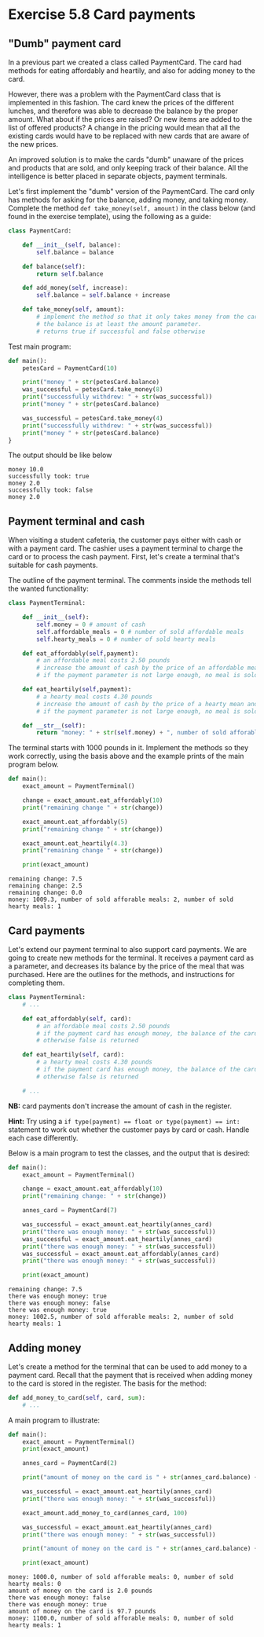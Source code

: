 # Exercise 5.8 Card payments

## "Dumb" payment card

In a previous part we created a class called PaymentCard. The card had methods for eating affordably and heartily, and also for adding money to the card.

However, there was a problem with the PaymentCard class that is implemented in this fashion. The card knew the prices of the different lunches, and therefore was able to decrease the balance by the proper amount. What about if the prices are raised? Or new items are added to the list of offered products? A change in the pricing would mean that all the existing cards would have to be replaced with new cards that are aware of the new prices.

An improved solution is to make the cards "dumb" unaware of the prices and products that are sold, and only keeping track of their balance. All the intelligence is better placed in separate objects, payment terminals.

Let's first implement the "dumb" version of the PaymentCard. The card only has methods for asking for the balance, adding money, and taking money. Complete the method `def take_money(self, amount)` in the class below (and found in the exercise template), using the following as a guide:

```python
class PaymentCard:

    def __init__(self, balance):
        self.balance = balance

    def balance(self):
        return self.balance

    def add_money(self, increase):
        self.balance = self.balance + increase

    def take_money(self, amount):
        # implement the method so that it only takes money from the card if
        # the balance is at least the amount parameter.
        # returns true if successful and false otherwise
```

Test main program:

```python
def main():
    petesCard = PaymentCard(10)

    print("money " + str(petesCard.balance)
    was_successful = petesCard.take_money(8)
    print("successfully withdrew: " + str(was_successful))
    print("money " + str(petesCard.balance)

    was_successful = petesCard.take_money(4)
    print("successfully withdrew: " + str(was_successful))
    print("money " + str(petesCard.balance)
}
```

The output should be like below

```plaintext
money 10.0
successfully took: true
money 2.0
successfully took: false
money 2.0
```

## Payment terminal and cash

When visiting a student cafeteria, the customer pays either with cash or with a payment card. The cashier uses a payment terminal to charge the card or to process the cash payment. First, let's create a terminal that's suitable for cash payments.

The outline of the payment terminal. The comments inside the methods tell the wanted functionality:

```python
class PaymentTerminal:

    def __init__(self):
        self.money = 0 # amount of cash
        self.affordable_meals = 0 # number of sold affordable meals
        self.hearty_meals = 0 # number of sold hearty meals

    def eat_affordably(self,payment):
        # an affordable meal costs 2.50 pounds
        # increase the amount of cash by the price of an affordable mean and return the change
        # if the payment parameter is not large enough, no meal is sold and the method should return the whole payment

    def eat_heartily(self,payment):
        # a hearty meal costs 4.30 pounds
        # increase the amount of cash by the price of a hearty mean and return the change
        # if the payment parameter is not large enough, no meal is sold and the method should return the whole payment

    def __str__(self):
        return "money: " + str(self.money) + ", number of sold afforable meals: " + str(self.affordable_meals) + ", number of sold hearty meals: " + str(self.hearty_meals)
```

The terminal starts with 1000 pounds in it. Implement the methods so they work correctly, using the basis above and the example prints of the main program below.

```python
def main():
    exact_amount = PaymentTerminal()

    change = exact_amount.eat_affordably(10)
    print("remaining change " + str(change))

    exact_amount.eat_affordably(5)
    print("remaining change " + str(change))

    exact_amount.eat_heartily(4.3)
    print("remaining change " + str(change))

    print(exact_amount)
```

```plaintext
remaining change: 7.5
remaining change: 2.5
remaining change: 0.0
money: 1009.3, number of sold afforable meals: 2, number of sold hearty meals: 1
```

## Card payments

Let's extend our payment terminal to also support card payments. We are going to create new methods for the terminal. It receives a payment card as a parameter, and decreases its balance by the price of the meal that was purchased. Here are the outlines for the methods, and instructions for completing them.

```python
class PaymentTerminal:
    # ...

    def eat_affordably(self, card):
        # an affordable meal costs 2.50 pounds
        # if the payment card has enough money, the balance of the card is decreased by the price, and the method returns true
        # otherwise false is returned

    def eat_heartily(self, card):
        # a hearty meal costs 4.30 pounds
        # if the payment card has enough money, the balance of the card is decreased by the price, and the method returns true
        # otherwise false is returned

    # ...
```

**NB:** card payments don't increase the amount of cash in the register.

**Hint:** Try using a `if type(payment) == float or type(payment) == int:` statement to work out whether the customer pays by card or cash. Handle each case differently.

Below is a main program to test the classes, and the output that is desired:

```python
def main():
    exact_amount = PaymentTerminal()

    change = exact_amount.eat_affordably(10)
    print("remaining change: " + str(change))

    annes_card = PaymentCard(7)

    was_successful = exact_amount.eat_heartily(annes_card)
    print("there was enough money: " + str(was_successful))
    was_successful = exact_amount.eat_heartily(annes_card)
    print("there was enough money: " + str(was_successful))
    was_successful = exact_amount.eat_affordably(annes_card)
    print("there was enough money: " + str(was_successful))

    print(exact_amount)
```

```plaintext
remaining change: 7.5
there was enough money: true
there was enough money: false
there was enough money: true
money: 1002.5, number of sold afforable meals: 2, number of sold hearty meals: 1
```

## Adding money

Let's create a method for the terminal that can be used to add money to a payment card. Recall that the payment that is received when adding money to the card is stored in the register. The basis for the method:

```python
def add_money_to_card(self, card, sum):
    # ...
```

A main program to illustrate:

```python
def main():
    exact_amount = PaymentTerminal()
    print(exact_amount)

    annes_card = PaymentCard(2)

    print("amount of money on the card is " + str(annes_card.balance) + " pounds")

    was_successful = exact_amount.eat_heartily(annes_card)
    print("there was enough money: " + str(was_successful))

    exact_amount.add_money_to_card(annes_card, 100)

    was_successful = exact_amount.eat_heartily(annes_card)
    print("there was enough money: " + str(was_successful))

    print("amount of money on the card is " + str(annes_card.balance) + " pounds")

    print(exact_amount)
```

```plaintext
money: 1000.0, number of sold afforable meals: 0, number of sold hearty meals: 0
amount of money on the card is 2.0 pounds
there was enough money: false
there was enough money: true
amount of money on the card is 97.7 pounds
money: 1100.0, number of sold afforable meals: 0, number of sold hearty meals: 1
```
